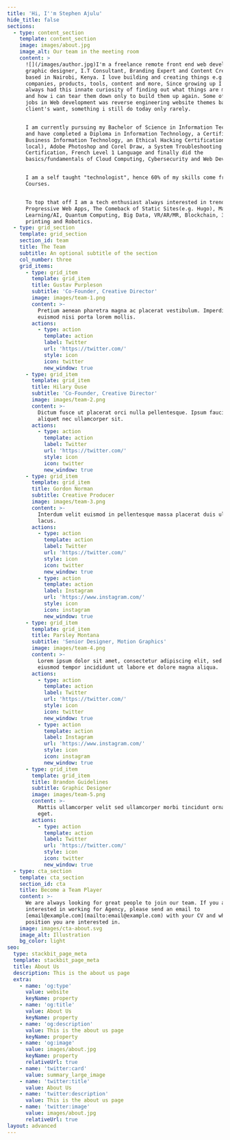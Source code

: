 ```yaml
---
title: 'Hi, I''m Stephen Ajulu'
hide_title: false
sections:
  - type: content_section
    template: content_section
    image: images/about.jpg
    image_alt: Our team in the meeting room
    content: >
      ![](/images/author.jpg)I'm a freelance remote front end web developer,
      graphic designer, I.T Consultant, Branding Expert and Content Creator
      based in Nairobi, Kenya. I love building and creating things e.g. brands,
      companies, products, tools, content and more, Since growing up I have
      always had this innate curiosity of finding out what things are made of
      and how i can tear them down only to build them up again. Some of my first
      jobs in Web development was reverse engineering website themes based on a
      client's want, something i still do today only rarely.


      I am currently pursuing my Bachelor of Science in Information Technology
      and have completed a Diploma in Information Technology, a Certificate in
      Business Information Technology, an Ethical Hacking Certification(CEH
      local), Adobe Photoshop and Corel Draw, a System Troubleshooting
      Certification, French Level 1 Language and finally did the
      basics/fundamentals of Cloud Computing, Cybersecurity and Web Development.


      I am a self taught "technologist", hence 60% of my skills come from Online
      Courses.


      To top that off I am a tech enthusiast always interested in trends such as
      Progressive Web Apps, The Comeback of Static Sites(e.g. Hugo), Machine
      Learning/AI, Quantum Computing, Big Data, VR/AR/MR, Blockchain, 3D
      printing and Robotics.
  - type: grid_section
    template: grid_section
    section_id: team
    title: The Team
    subtitle: An optional subtitle of the section
    col_number: three
    grid_items:
      - type: grid_item
        template: grid_item
        title: Gustav Purpleson
        subtitle: 'Co-Founder, Creative Director'
        image: images/team-1.png
        content: >-
          Pretium aenean pharetra magna ac placerat vestibulum. Imperdiet sed
          euismod nisi porta lorem mollis.
        actions:
          - type: action
            template: action
            label: Twitter
            url: 'https://twitter.com/'
            style: icon
            icon: twitter
            new_window: true
      - type: grid_item
        template: grid_item
        title: Hilary Ouse
        subtitle: 'Co-Founder, Creative Director'
        image: images/team-2.png
        content: >-
          Dictum fusce ut placerat orci nulla pellentesque. Ipsum faucibus vitae
          aliquet nec ullamcorper sit.
        actions:
          - type: action
            template: action
            label: Twitter
            url: 'https://twitter.com/'
            style: icon
            icon: twitter
            new_window: true
      - type: grid_item
        template: grid_item
        title: Gordon Norman
        subtitle: Creative Producer
        image: images/team-3.png
        content: >-
          Interdum velit euismod in pellentesque massa placerat duis ultricies
          lacus.
        actions:
          - type: action
            template: action
            label: Twitter
            url: 'https://twitter.com/'
            style: icon
            icon: twitter
            new_window: true
          - type: action
            template: action
            label: Instagram
            url: 'https://www.instagram.com/'
            style: icon
            icon: instagram
            new_window: true
      - type: grid_item
        template: grid_item
        title: Parsley Montana
        subtitle: 'Senior Designer, Motion Graphics'
        image: images/team-4.png
        content: >-
          Lorem ipsum dolor sit amet, consectetur adipiscing elit, sed do
          eiusmod tempor incididunt ut labore et dolore magna aliqua.
        actions:
          - type: action
            template: action
            label: Twitter
            url: 'https://twitter.com/'
            style: icon
            icon: twitter
            new_window: true
          - type: action
            template: action
            label: Instagram
            url: 'https://www.instagram.com/'
            style: icon
            icon: instagram
            new_window: true
      - type: grid_item
        template: grid_item
        title: Brandon Guidelines
        subtitle: Graphic Designer
        image: images/team-5.png
        content: >-
          Mattis ullamcorper velit sed ullamcorper morbi tincidunt ornare massa
          eget.
        actions:
          - type: action
            template: action
            label: Twitter
            url: 'https://twitter.com/'
            style: icon
            icon: twitter
            new_window: true
  - type: cta_section
    template: cta_section
    section_id: cta
    title: Become a Team Player
    content: >-
      We are always looking for great people to join our team. If you are
      interested in working for Agency, please send an email to
      [email@example.com](mailto:email@example.com) with your CV and which
      position you are interested in.
    image: images/cta-about.svg
    image_alt: Illustration
    bg_color: light
seo:
  type: stackbit_page_meta
  template: stackbit_page_meta
  title: About Us
  description: This is the about us page
  extra:
    - name: 'og:type'
      value: website
      keyName: property
    - name: 'og:title'
      value: About Us
      keyName: property
    - name: 'og:description'
      value: This is the about us page
      keyName: property
    - name: 'og:image'
      value: images/about.jpg
      keyName: property
      relativeUrl: true
    - name: 'twitter:card'
      value: summary_large_image
    - name: 'twitter:title'
      value: About Us
    - name: 'twitter:description'
      value: This is the about us page
    - name: 'twitter:image'
      value: images/about.jpg
      relativeUrl: true
layout: advanced
---
```

